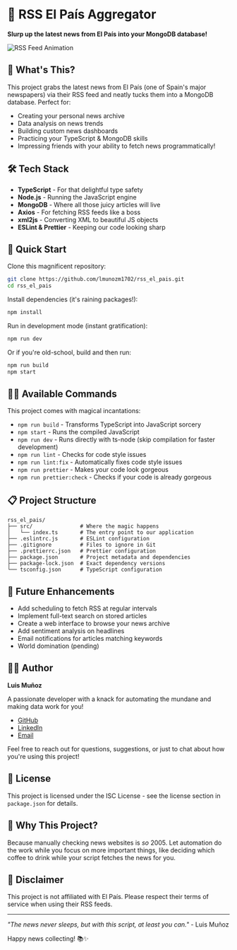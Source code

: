 # 📰 RSS El País Aggregator

**Slurp up the latest news from El País into your MongoDB database!**

![RSS Feed Animation](https://media.giphy.com/media/3oKIPzLXQYb2Bn5PLG/giphy.gif)

## 🚀 What's This?

This project grabs the latest news from El País (one of Spain's major newspapers) via their RSS feed and neatly tucks them into a MongoDB database. Perfect for:

- Creating your personal news archive
- Data analysis on news trends
- Building custom news dashboards
- Practicing your TypeScript & MongoDB skills
- Impressing friends with your ability to fetch news programmatically!

## 🛠️ Tech Stack

- **TypeScript** - For that delightful type safety
- **Node.js** - Running the JavaScript engine
- **MongoDB** - Where all those juicy articles will live
- **Axios** - For fetching RSS feeds like a boss
- **xml2js** - Converting XML to beautiful JS objects
- **ESLint & Prettier** - Keeping our code looking sharp

## 🏁 Quick Start

Clone this magnificent repository:

```bash
git clone https://github.com/lmunozm1702/rss_el_pais.git
cd rss_el_pais
```

Install dependencies (it's raining packages!):

```bash
npm install
```

Run in development mode (instant gratification):

```bash
npm run dev
```

Or if you're old-school, build and then run:

```bash
npm run build
npm start
```

## 🧙‍♂️ Available Commands

This project comes with magical incantations:

- `npm run build` - Transforms TypeScript into JavaScript sorcery
- `npm start` - Runs the compiled JavaScript
- `npm run dev` - Runs directly with ts-node (skip compilation for faster development)
- `npm run lint` - Checks for code style issues
- `npm run lint:fix` - Automatically fixes code style issues
- `npm run prettier` - Makes your code look gorgeous
- `npm run prettier:check` - Checks if your code is already gorgeous

## 📋 Project Structure

```
rss_el_pais/
├── src/               # Where the magic happens
│   └── index.ts       # The entry point to our application
├── .eslintrc.js       # ESLint configuration
├── .gitignore         # Files to ignore in Git
├── .prettierrc.json   # Prettier configuration
├── package.json       # Project metadata and dependencies
├── package-lock.json  # Exact dependency versions
└── tsconfig.json      # TypeScript configuration
```

## 🔮 Future Enhancements

- Add scheduling to fetch RSS at regular intervals
- Implement full-text search on stored articles
- Create a web interface to browse your news archive
- Add sentiment analysis on headlines
- Email notifications for articles matching keywords
- World domination (pending)

## 👨‍💻 Author

**Luis Muñoz**

A passionate developer with a knack for automating the mundane and making data work for you!

- [GitHub](https://github.com/lmunozm1702)
- [LinkedIn](https://www.linkedin.com/in/l-munoz-m/)
- [Email](mailto:l.munoz.m@outlook.com)

Feel free to reach out for questions, suggestions, or just to chat about how you're using this project!

## 📝 License

This project is licensed under the ISC License - see the license section in `package.json` for details.

## 🤔 Why This Project?

Because manually checking news websites is _so_ 2005. Let automation do the work while you focus on more important things, like deciding which coffee to drink while your script fetches the news for you.

## 🚧 Disclaimer

This project is not affiliated with El País. Please respect their terms of service when using their RSS feeds.

---

_"The news never sleeps, but with this script, at least you can."_ - Luis Muñoz

Happy news collecting! 📚✨
